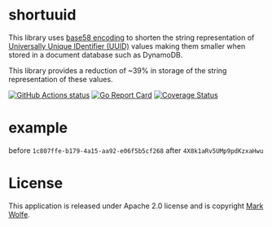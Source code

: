 # shortuuid

This library uses [base58 encoding](https://en.wikipedia.org/wiki/Base58) to shorten the string representation of [Universally Unique IDentifier (UUID)](https://tools.ietf.org/html/rfc4122) values making them smaller when stored in a document database such as DynamoDB.

This library provides a reduction of ~39% in storage of the string representation of these values.

[![GitHub Actions status](https://github.com/wolfeidau/shortuuid/workflows/Go/badge.svg?branch=master)](https://github.com/wolfeidau/shortuuid/actions?query=workflow%3AGo)
[![Go Report Card](https://goreportcard.com/badge/github.com/wolfeidau/shortuuid)](https://goreportcard.com/report/github.com/wolfeidau/shortuuid) [![Coverage Status](https://coveralls.io/repos/github/wolfeidau/shortuuid/badge.svg?branch=master)](https://coveralls.io/github/wolfeidau/shortuuid?branch=master)


# example

before `1c807ffe-b179-4a15-aa92-e06f5b5cf268`
after  `4X8k1aRv5UMp9pdKzxaHwu`

# License

This application is released under Apache 2.0 license and is copyright [Mark Wolfe](https://www.wolfe.id.au).
